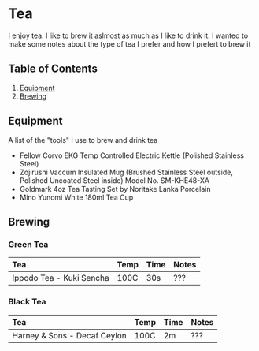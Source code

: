# Tea
I enjoy tea. I like to brew it aslmost as much as I like to drink it. I wanted to make some notes about the type of tea I prefer and how I prefert to brew it

## Table of Contents

1. [Equipment](#equipment)
2. [Brewing](#brewing)

<a name="equipment" />

## Equipment
A list of the "tools" I use to brew and drink tea

- Fellow Corvo EKG Temp Controlled Electric Kettle (Polished Stainless Steel)
- Zojirushi Vaccum Insulated Mug (Brushed Stainless Steel outside, Polished Uncoated Steel inside) Model No. SM-KHE48-XA
- Goldmark 4oz Tea Tasting Set by Noritake Lanka Porcelain
- Mino Yunomi White 180ml Tea Cup

<a name="brewing" />

## Brewing


<a name="green-tea" />

### Green Tea

| Tea | Temp | Time | Notes |
| :--- | --- | --- | --- |
| Ippodo Tea - Kuki Sencha | 100C | 30s | ??? |

### Black Tea

| Tea | Temp | Time | Notes |
| :--- | --- | --- | --- |
| Harney & Sons - Decaf Ceylon | 100C | 2m | ??? |


